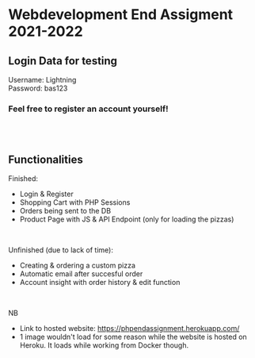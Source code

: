 # Webdevelopment End Assigment 2021-2022

## Login Data for testing
 Username: Lightning </br>
 Password: bas123

### Feel free to register an account yourself!

</br></br>
## Functionalities
Finished:

- Login & Register
- Shopping Cart with PHP Sessions
- Orders being sent to the DB
- Product Page with JS & API Endpoint (only for loading the pizzas)

</br>

Unfinished (due to lack of time):
- Creating & ordering a custom pizza
- Automatic email after succesful order
- Account insight with order history & edit function

</br>

NB
- Link to hosted website: https://phpendassignment.herokuapp.com/
- 1 image wouldn't load for some reason while the website is hosted on Heroku. It loads while working from Docker though.
